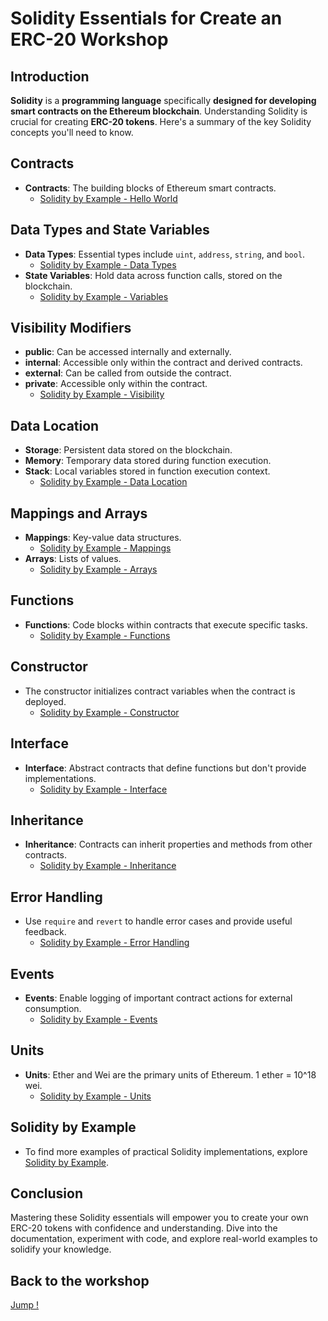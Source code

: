 # Solidity Essentials for Create an ERC-20 Workshop

## Introduction

**Solidity** is a **programming language** specifically **designed for developing smart contracts on the Ethereum blockchain**. Understanding Solidity is crucial for creating **ERC-20 tokens**. Here's a summary of the key Solidity concepts you'll need to know.

## Contracts

- **Contracts**: The building blocks of Ethereum smart contracts.
  - [Solidity by Example - Hello World](https://solidity-by-example.org/hello-world/)

## Data Types and State Variables

- **Data Types**: Essential types include `uint`, `address`, `string`, and `bool`.
  - [Solidity by Example - Data Types](https://solidity-by-example.org/primitives/)
- **State Variables**: Hold data across function calls, stored on the blockchain.
  - [Solidity by Example - Variables](https://solidity-by-example.org/variables/)

## Visibility Modifiers

- **public**: Can be accessed internally and externally.
- **internal**: Accessible only within the contract and derived contracts.
- **external**: Can be called from outside the contract.
- **private**: Accessible only within the contract.
  - [Solidity by Example - Visibility](https://solidity-by-example.org/visibility/)

## Data Location

- **Storage**: Persistent data stored on the blockchain.
- **Memory**: Temporary data stored during function execution.
- **Stack**: Local variables stored in function execution context.
  - [Solidity by Example - Data Location](https://solidity-by-example.org/data-location/)

## Mappings and Arrays

- **Mappings**: Key-value data structures.
  - [Solidity by Example - Mappings](https://solidity-by-example.org/mapping/)
- **Arrays**: Lists of values.
  - [Solidity by Example - Arrays](https://solidity-by-example.org/array/)

## Functions

- **Functions**: Code blocks within contracts that execute specific tasks.
  - [Solidity by Example - Functions](https://solidity-by-example.org/function/)

## Constructor

- The constructor initializes contract variables when the contract is deployed.
  - [Solidity by Example - Constructor](https://solidity-by-example.org/constructor/)

## Interface

- **Interface**: Abstract contracts that define functions but don't provide implementations.
  - [Solidity by Example - Interface](https://solidity-by-example.org/interface/)

## Inheritance

- **Inheritance**: Contracts can inherit properties and methods from other contracts.
  - [Solidity by Example - Inheritance](https://solidity-by-example.org/inheritance/)

## Error Handling

- Use `require` and `revert` to handle error cases and provide useful feedback.
  - [Solidity by Example - Error Handling](https://solidity-by-example.org/error/)

## Events

- **Events**: Enable logging of important contract actions for external consumption.
  - [Solidity by Example - Events](https://solidity-by-example.org/events/)

## Units

- **Units**: Ether and Wei are the primary units of Ethereum. 1 ether = 10^18 wei.
  - [Solidity by Example - Units](https://solidity-by-example.org/ether-units/)

## Solidity by Example

- To find more examples of practical Solidity implementations, explore [Solidity by Example](https://solidity-by-example.org/).

## Conclusion

Mastering these Solidity essentials will empower you to create your own ERC-20 tokens with confidence and understanding. Dive into the documentation, experiment with code, and explore real-world examples to solidify your knowledge.

## Back to the workshop

[Jump !](./README.md)
